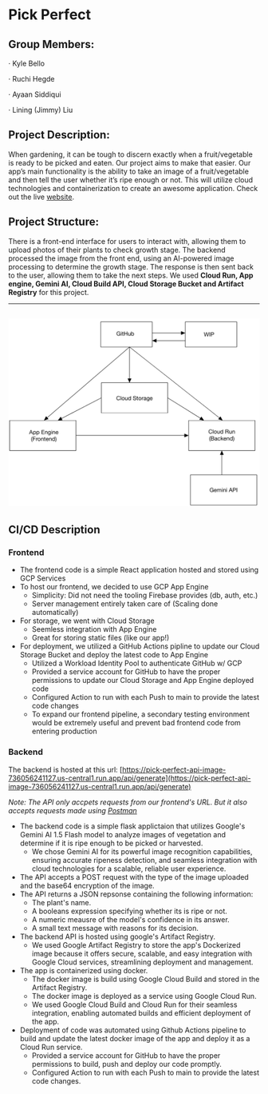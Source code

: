 # Pick Perfect

## Group Members:

· Kyle Bello

· Ruchi Hegde

· Ayaan Siddiqui

· Lining (Jimmy) Liu

## Project Description:

When gardening, it can be tough to discern exactly when a fruit/vegetable is ready to be picked and eaten. Our project aims to make that easier. Our app’s main functionality is the ability to take an image of a fruit/vegetable and then tell the user whether it’s ripe enough or not. This will utilize cloud technologies and containerization to create an awesome application. Check out the live [website](https://pick-perfect-ui-dot-mineral-cell-433922-k7.ue.r.appspot.com).

## Project Structure:

There is a front-end interface for users to interact with, allowing them to upload photos of their plants to check growth stage. The backend processed the image from the front end, using an AI-powered image processing to determine the growth stage. The response is then sent back to the user, allowing them to take the next steps. We used **Cloud Run, App engine, Gemini AI, Cloud Build API, Cloud Storage Bucket and Artifact Registry** for this project.

---
![overview](./Flow.jpg)
---

## CI/CD Description
### Frontend
- The frontend code is a simple React application hosted and stored using GCP Services
- To host our frontend, we decided to use GCP App Engine
  - Simplicity: Did not need the tooling Firebase provides (db, auth, etc.)
  - Server management entirely taken care of (Scaling done automatically)
- For storage, we went with Cloud Storage
  - Seemless integration with App Engine
  - Great for storing static files (like our app!)
- For deployment, we utilized a GitHub Actions pipline to update our Cloud Storage Bucket and deploy the latest code to App Engine
  - Utilized a Workload Identity Pool to authenticate GitHub w/ GCP
  - Provided a service account for GitHub to have the proper permissions to update our Cloud Storage and App Engine deployed code
  - Configured Action to run with each Push to main to provide the latest code changes
  - To expand our frontend pipeline, a secondary testing environment would be extremely useful and prevent bad frontend code from entering production

### Backend
The backend is hosted at this url: [https://pick-perfect-api-image-736056241127.us-central1.run.app/api/generate](https://pick-perfect-api-image-736056241127.us-central1.run.app/api/generate)

*Note: The API only accpets requests from our frontend's URL. But it also accepts requests made using [Postman](https://www.postman.com)*

- The backend code is a simple flask applictaion that utilizes Google's Gemini AI 1.5 Flash model to analyze images of vegetation and determine if it is ripe enough to be picked or harvested.
  - We chose Gemini AI for its powerful image recognition capabilities, ensuring accurate ripeness detection, and seamless integration with cloud technologies for a scalable, reliable user experience.
- The API accepts a POST request with the type of the image uploaded and the base64 encryption of the image.
- The API returns a JSON repsonse containing the following information:
  - The plant's name.
  - A booleans expression specifying whether its is ripe or not.
  - A numeric meausre of the model's confidence in its answer.
  - A small text message with reasons for its decision.
- The backend API is hosted using google's Artifact Registry.
  - We used Google Artifact Registry to store the app's Dockerized image because it offers secure, scalable, and easy integration with Google Cloud services, streamlining deployment and management.
- The app is containerized using docker.
  - The docker image is build using Google Cloud Build and stored in the Artifact Registry.
  - The docker image is deployed as a service using Google Cloud Run.
  - We used Google Cloud Build and Cloud Run for their seamless integration, enabling automated builds and efficient deployment of the app.
- Deployment of code was automated using Github Actions pipeline to build and update the latest docker image of the app and deploy it as a Cloud Run service.
  - Provided a service account for GitHub to have the proper permissions to build, push and deploy our code promptly.
  - Configured Action to run with each Push to main to provide the latest code changes.
